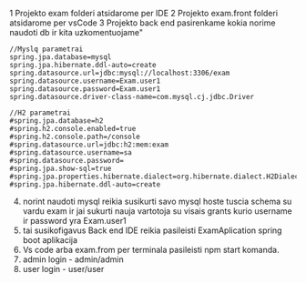 1 Projekto exam folderi atsidarome per IDE
2 Projekto exam.front folderi atsidarome per vsCode
3 Projekto back end pasirenkame kokia norime naudoti db ir kita uzkomentuojame"
	
	//Myslq parametrai
	spring.jpa.database=mysql
	spring.jpa.hibernate.ddl-auto=create
	spring.datasource.url=jdbc:mysql://localhost:3306/exam
	spring.datasource.username=Exam.user1
	spring.datasource.password=Exam.user1
	spring.datasource.driver-class-name=com.mysql.cj.jdbc.Driver
	
	//H2 parametrai
	#spring.jpa.database=h2
	#spring.h2.console.enabled=true
	#spring.h2.console.path=/console
	#spring.datasource.url=jdbc:h2:mem:exam
	#spring.datasource.username=sa
	#spring.datasource.password=
	#spring.jpa.show-sql=true
	#spring.jpa.properties.hibernate.dialect=org.hibernate.dialect.H2Dialect
	#spring.jpa.hibernate.ddl-auto=create
4. norint naudoti mysql reikia susikurti savo mysql hoste tuscia schema su vardu exam ir jai sukurti nauja vartotoja su visais grants kurio username ir password yra Exam.user1
5. tai susikofigavus Back end IDE reikia pasileisti ExamAplication spring boot aplikacija
6. Vs code arba exam.from per terminala pasileisti npm start komanda.
7. admin login - admin/admin
8. user login - user/user
